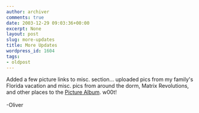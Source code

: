 ```yaml
---
author: archiver
comments: true
date: 2003-12-29 09:03:36+00:00
excerpt: None
layout: post
slug: more-updates
title: More Updates
wordpress_id: 1604
tags:
- oldpost
---
```


Added a few picture links to misc. section... uploaded pics from my family's Florida vacation and misc. pics from around the dorm, Matrix Revolutions, and other places to the <a href=http://www.oliverweb.com/pics/album/>Picture Album</a>. w00t!<br /><br />-Oliver